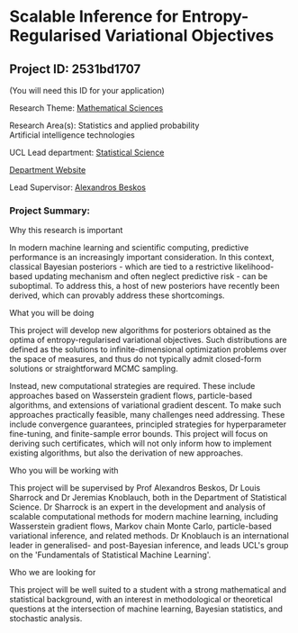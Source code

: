 # Scalable Inference for Entropy-Regularised Variational Objectives

## Project ID: **2531bd1707**
(You will need this ID for your application)

Research Theme: [Mathematical Sciences](../themes/mathematical-sciences.md)

Research Area(s):
Statistics and applied probability<br />Artificial intelligence technologies

UCL Lead department: [Statistical Science](../departments/statistical-science.md)

[Department Website](https://www.ucl.ac.uk/statistics)

Lead Supervisor: [Alexandros Beskos](https://profiles.ucl.ac.uk/563)

### Project Summary:

Why this research is important

In modern machine learning and scientific computing, predictive performance is an increasingly important consideration. In this context, classical Bayesian posteriors - which are tied to a restrictive likelihood-based updating mechanism and often neglect predictive risk  - can be suboptimal. To address this, a host of new posteriors have recently been derived, which can provably address these shortcomings.

What you will be doing

This project will develop new algorithms for posteriors obtained as the optima of entropy-regularised variational objectives. Such distributions are defined as the solutions to infinite-dimensional optimization problems over the space of measures, and thus do not typically admit closed-form solutions or straightforward MCMC sampling. 

Instead, new computational strategies are required. These include approaches based on Wasserstein gradient flows, particle-based algorithms, and extensions of variational gradient descent. To make such approaches practically feasible, many challenges need addressing. These include convergence guarantees, principled strategies for hyperparameter fine-tuning, and finite-sample error bounds. This project will focus on deriving such certificates, which will not only inform how to implement existing algorithms, but also the derivation of new approaches.

Who you will be working with

This project will be supervised by Prof Alexandros Beskos, Dr Louis Sharrock and Dr Jeremias Knoblauch, both in the Department of Statistical Science. Dr Sharrock is an expert in the development and analysis of scalable computational methods for modern machine learning, including Wasserstein gradient flows, Markov chain Monte Carlo, particle-based variational inference, and related methods. Dr Knoblauch is an international leader in generalised- and post-Bayesian inference, and leads UCL's group on the 'Fundamentals of Statistical Machine Learning'.

Who we are looking for

This project will be well suited to a student with a strong mathematical and statistical background, with an interest in methodological or theoretical questions at the intersection of machine learning, Bayesian statistics, and stochastic analysis.
